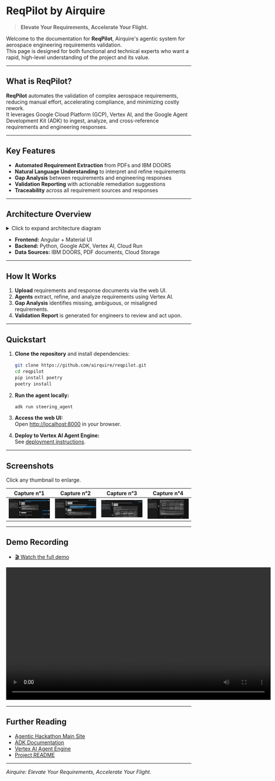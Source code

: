 # ReqPilot by Airquire

> **Elevate Your Requirements, Accelerate Your Flight.**

Welcome to the documentation for **ReqPilot**, Airquire's agentic system for aerospace engineering requirements validation.  
This page is designed for both functional and technical experts who want a rapid, high-level understanding of the project and its value.

---

## What is ReqPilot?

**ReqPilot** automates the validation of complex aerospace requirements, reducing manual effort, accelerating compliance, and minimizing costly rework.  
It leverages Google Cloud Platform (GCP), Vertex AI, and the Google Agent Development Kit (ADK) to ingest, analyze, and cross-reference requirements and engineering responses.

---

## Key Features

- **Automated Requirement Extraction** from PDFs and IBM DOORS
- **Natural Language Understanding** to interpret and refine requirements
- **Gap Analysis** between requirements and engineering responses
- **Validation Reporting** with actionable remediation suggestions
- **Traceability** across all requirement sources and responses

---

## Architecture Overview

<details>
<summary>Click to expand architecture diagram</summary>

![Architecture Diagram](./assets/architecture.png)
</details>

- **Frontend:** Angular + Material UI
- **Backend:** Python, Google ADK, Vertex AI, Cloud Run
- **Data Sources:** IBM DOORS, PDF documents, Cloud Storage

---

## How It Works

1. **Upload** requirements and response documents via the web UI.
2. **Agents** extract, refine, and analyze requirements using Vertex AI.
3. **Gap Analysis** identifies missing, ambiguous, or misaligned requirements.
4. **Validation Report** is generated for engineers to review and act upon.

---

## Quickstart

1. **Clone the repository** and install dependencies:
   ```bash
   git clone https://github.com/airquire/reqpilot.git
   cd reqpilot
   pip install poetry
   poetry install
   ```

2. **Run the agent locally:**
   ```bash
   adk run steering_agent
   ```

3. **Access the web UI:**  
   Open [http://localhost:8000](http://localhost:8000) in your browser.

4. **Deploy to Vertex AI Agent Engine:**  
   See [deployment instructions](../README.md#9-deploy-to-vertex-ai-agent-engine).

---

## Screenshots

Click any thumbnail to enlarge.

| Capture n°1 | Capture n°2 | Capture n°3 | Capture n°4 |
|:-----------:|:-----------:|:-----------:|:-----------:|
| [![2025-06-20 195016.png](./screencaptures/2025-06-20%20195016.png)](./screencaptures/2025-06-20%20195016.png) | [![2025-06-20 195116.png](./screencaptures/2025-06-20%20195116.png)](./screencaptures/2025-06-20%20195116.png) | [![2025-06-20 195139.png](./screencaptures/2025-06-20%20195139.png)](./screencaptures/2025-06-20%20195139.png) | [![2025-06-20 195155.png](./screencaptures/2025-06-20%20195155.png)](./screencaptures/2025-06-20%20195155.png) |

---

## Demo Recording
- [🎬 Watch the full demo](./Recording-20250620_201538.webm)

<video controls width="720">
  <source src="./Recording-20250620_201538.webm" type="video/webm">
  Your browser does not support the video tag.
</video>


---

## Further Reading

- [Agentic Hackathon Main Site](https://agentichackathon.onova.io/)
- [ADK Documentation](https://google.github.io/adk-docs/)
- [Vertex AI Agent Engine](https://cloud.google.com/vertex-ai/generative-ai/docs/agent-engine/overview)
- [Project README](../README.md)

---

*Airquire: Elevate Your Requirements, Accelerate Your Flight.*
